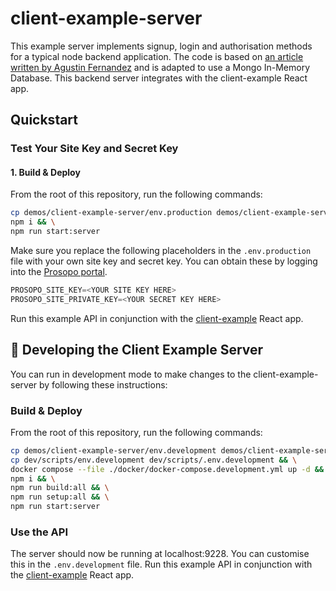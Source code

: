 # client-example-server

This example server implements signup, login and authorisation methods for a typical node backend application. The code
is based
on [an article written by Agustin Fernandez](https://www.asapdevelopers.com/build-a-react-native-login-app-with-node-js-backend/)
and is adapted to use a Mongo In-Memory Database. This backend server integrates with the client-example React app.

## Quickstart

### Test Your Site Key and Secret Key

#### 1. Build & Deploy

From the root of this repository, run the following commands:

```bash
cp demos/client-example-server/env.production demos/client-example-server/.env.production && \
npm i && \
npm run start:server
```

Make sure you replace the following placeholders in the `.env.production` file with your own site key and secret key.
You can obtain these by logging into the [Prosopo portal](https://portal.prosopo.io).

```typescript
PROSOPO_SITE_KEY=<YOUR SITE KEY HERE>
PROSOPO_SITE_PRIVATE_KEY=<YOUR SECRET KEY HERE>
```

Run this example API in conjunction with
the [client-example](https://github.com/prosopo/captcha/tree/main/demos/client-example) React app.

## 🚧 Developing the Client Example Server

You can run in development mode to make changes to the client-example-server by following these instructions:

### Build & Deploy

From the root of this repository, run the following commands:

```bash
cp demos/client-example-server/env.development demos/client-example-server/.env.development && \
cp dev/scripts/env.development dev/scripts/.env.development && \
docker compose --file ./docker/docker-compose.development.yml up -d && \
npm i && \
npm run build:all && \
npm run setup:all && \
npm run start:server
```

### Use the API

The server should now be running at localhost:9228. You can customise this in the `.env.development` file. Run this
example API in conjunction with the [client-example](https://github.com/prosopo/captcha/tree/main/demos/client-example)
React app.
